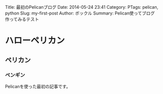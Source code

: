 Title: 最初のPelicanブログ
Date: 2014-05-24 23:41
Category: PTags: pelican, python
Slug: my-first-post
Author: ボックル
Summary: Pelican使ってブログ作ってみるテスト

ハローペリカン
================================

ペリカン
--------------------------------

### ペンギン

Pelicanを使った最初の記事です。

